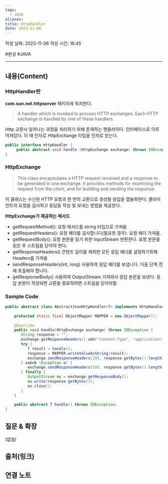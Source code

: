 ```yaml
---
tags:
  - JAVA
aliases: 
title: HttpHandler
date: 2023-11-06
---
```

작성 날짜: 2023-11-06
작성 시간: 16:45

#완성 #JAVA 

----
## 내용(Content)

### HttpHandler란

**com.sun.net.httpserver** 패키지에 위치한다.

> A handler which is invoked to process HTTP exchanges. Each HTTP exchange is handled by one of these handlers.
> 

Http 교환시 일어나는 과정을 처리하기 위해 존재하는 핸들러이다. 인터페이스로 이루어져있다. 
이 때 인자로 HttpExchange 타입을 인자로 받는다.

```java
public interface HttpHandler {  
     public abstract void handle (HttpExchange exchange) throws IOException;  
}
```

### HttpExchange
> This class encapsulates a HTTP request received and a response to be generated in one exchange. It provides methods for examining the request from the client, and for building and sending the response.

이 클래스는 수신된 HTTP 요청과 한 번의 교환으로 생성될 응답을 캡슐화한다. 클라이언트의 요청을 검사하고 응답을 작성 및 보내는 방법을 제공한다.

**HttpExchange가 제공하는 메서드**

- getRequestMethod(): 요청 메서드를 string 타입으로 가져옴
- getRequestHeaders(): 요청 헤더를 검사합니다(필요한 경우). 요청 헤더 가져옴.
- getRequestBody(): 요청 본문을 읽기 위한 InputStream 반환한다. 요청 본문을 읽은 후 스트림을 닫아야 한다.
- getResponseHeaders() 콘텐츠 길이를 제외한 모든 응답 헤더를 설정하기위해 Headers를 가져옴
- sendResponseHeaders(int, long) 사용하여 응답 헤더를 보냅니다. 다음 단계 전에 호출해야 합니다.
- getResponseBody() 사용하여 OutputStream 가져와서 응답 본문을 보낸다. 응답 본문이 작성되면 교환을 종료하려면 스트림을 닫아야함.

### Sample Code
```java
public abstract class AbstractJsonHttpHandler<T> implements HttpHandler {  
  
    protected static final ObjectMapper MAPPER = new ObjectMapper();  
  
    @Override  
    public void handle(HttpExchange exchange) throws IOException {  
       String response = "";  
       exchange.getResponseHeaders().add("Content-Type", "application/json");  
       try {  
          T result = handle();  
          response = MAPPER.writeValueAsString(result);  
          exchange.sendResponseHeaders(200, response.getBytes().length);  
       } catch (Exception e) {  
          exchange.sendResponseHeaders(500, response.getBytes().length);  
       } finally {  
          OutputStream os = exchange.getResponseBody();  
          os.write(response.getBytes());  
          os.close();  
       }  
    }  
  
    public abstract T handle() throws IOException;  
}
```
## 질문 & 확장

(없음)

## 출처(링크)


## 연결 노트










